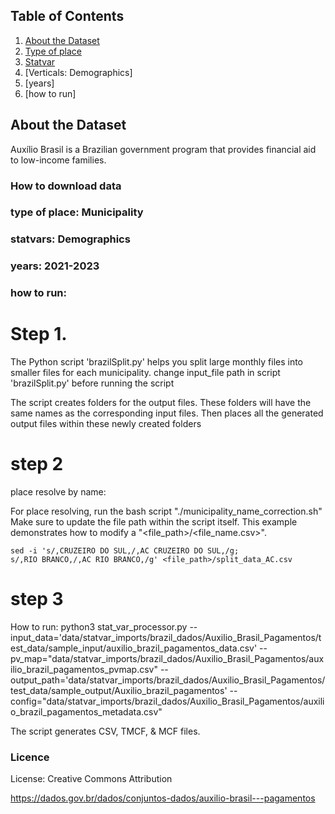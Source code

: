 ## Table of Contents

1. [About the Dataset](#about-the-dataset)
2. [Type of place](#about-the-import)
3. [Statvar](#statvar)
4. [Verticals: Demographics]
5. [years]
6. [how to run]

## About the Dataset
Auxílio Brasil is a Brazilian government program that provides financial aid to low-income families.

### How to download data 

### type of place: Municipality
    
### statvars:  Demographics

### years: 2021-2023

### how to run: 
# Step 1.
The Python script 'brazilSplit.py' helps you split large monthly files into smaller files for each municipality. change input_file path in script 'brazilSplit.py' before running the script

The script creates folders for the output files. These folders will have the same names as the corresponding input files. Then places all the generated output files within these newly created folders 

# step 2
place resolve by name:

For place resolving, run the bash script "./municipality_name_correction.sh" Make sure to update the file path within the script itself.
This example demonstrates how to modify a "<file_path>/<file_name.csv>".
	
```
sed -i 's/,CRUZEIRO DO SUL,/,AC CRUZEIRO DO SUL,/g;
s/,RIO BRANCO,/,AC RIO BRANCO,/g' <file_path>/split_data_AC.csv
```

# step 3
How to run: 
python3 stat_var_processor.py --input_data='data/statvar_imports/brazil_dados/Auxilio_Brasil_Pagamentos/test_data/sample_input/auxilio_brazil_pagamentos_data.csv' --pv_map="data/statvar_imports/brazil_dados/Auxilio_Brasil_Pagamentos/auxilio_brazil_pagamentos_pvmap.csv" --output_path='data/statvar_imports/brazil_dados/Auxilio_Brasil_Pagamentos/test_data/sample_output/Auxilio_brazil_pagamentos' --config="data/statvar_imports/brazil_dados/Auxilio_Brasil_Pagamentos/auxilio_brazil_pagamentos_metadata.csv"



The script generates CSV, TMCF, & MCF files.

### Licence
License: Creative Commons Attribution

https://dados.gov.br/dados/conjuntos-dados/auxilio-brasil---pagamentos

